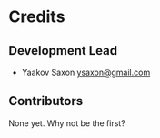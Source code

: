 # Credits

## Development Lead

* Yaakov Saxon <ysaxon@gmail.com>

## Contributors

None yet. Why not be the first?
